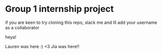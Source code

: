 # Group 1 internship project

if you are keen to try cloning this repo, slack me and Ill add your username as a collaborator

heya!

Lauren was here :) <3
Jia was here!!
